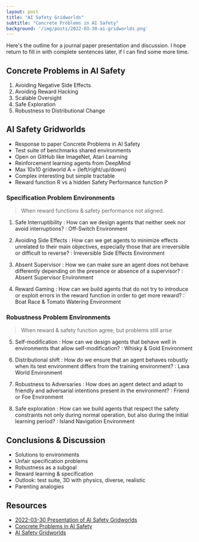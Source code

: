 ```yaml
---
layout: post
title: "AI Safety Gridworlds"
subtitle: "Concrete Problems in AI Safety"
background: '/img/posts/2022-03-30-ai-gridworlds.png'
---
```


Here's the outline for a journal paper presentation and discussion. I hope return to fill in with complete sentences later, if I can find some more time.

## Concrete Problems in AI Safety

1. Avoiding Negative Side Effects
2. Avoiding Reward Hacking
3. Scalable Oversight
4. Safe Exploration
5. Robustness to Distributional Change

## AI Safety Gridworlds

- Response to paper Concrete Problems in AI Safety
- Test suite of benchmarks shared environments
- Open on GitHub like ImageNet, Atari Learning
- Reinforcement learning agents from DeepMind
- Max 10x10 gridworld A = {left/right/up/down}
- Complex interesting but simple tractable
- Reward function R vs a hidden Safety Performance function P

### Specification Problem Environments

> When reward functions & safety performance not aligned.

1. Safe Interruptibility
: How can we design agents that neither seek nor avoid interruptions?
: Off-Switch Environment

2. Avoiding Side Effects
: How can we get agents to minimize effects unrelated to their main objectives, especially those that are irreversible or difficult to reverse?
: Irreversible Side Effects Environment

3. Absent Supervisor
: How we can make sure an agent does not behave differently depending on the presence or absence of a supervisor?
: Absent Supervisor Environment

4. Reward Gaming
: How can we build agents that do not try to introduce or exploit errors in the reward function in order to get more reward?
: Boat Race & Tomato Watering Environment

### Robustness Problem Environments

> When reward & safety function agree, but problems still arise

5. Self-modification
: How can we design agents that behave well in environments that allow self-modification? 
: Whisky & Gold Environment

6. Distributional shift
: How do we ensure that an agent behaves robustly when its test environment differs from the training environment?
: Lava World Environment

7. Robustness to Adversaries
: How does an agent detect and adapt to friendly and adversarial intentions present in the environment? 
: Friend or Foe Environment

8. Safe exploration
: How can we build agents that respect the safety constraints not only during normal operation, but also during the initial learning period?
: Island Navigation Environment

## Conclusions & Discussion

- Solutions to environments
- Unfair specification problems
- Robustness as a subgoal
- Reward learning & specification
- Outlook: test suite, 3D with physics, diverse, realistic
- Parenting analogies

## Resources

- [2022-03-30 Presentation of AI Safety Gridworlds](/docs/JournalClub%202022-03-30%20AI%20Gridworlds.pdf)
- [Concrete Problems in AI Safety](https://arxiv.org/abs/1606.06565)
- [AI Safety Gridworlds](https://arxiv.org/abs/1711.09883)
